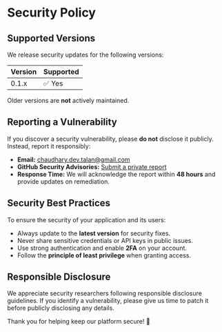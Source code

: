 # Security Policy

## Supported Versions
We release security updates for the following versions:

| Version | Supported |
|---------|-----------|
| 0.1.x   | ✅ Yes    |

Older versions are **not** actively maintained.

## Reporting a Vulnerability
If you discover a security vulnerability, please **do not** disclose it publicly. Instead, report it responsibly:

- **Email:** chaudhary.dev.talan@gmail.com
- **GitHub Security Advisories:** [Submit a private report](https://github.com/devchaudhary24k/vidcastx/security/advisories)
- **Response Time:** We will acknowledge the report within **48 hours** and provide updates on remediation.

## Security Best Practices
To ensure the security of your application and its users:
- Always update to the **latest version** for security fixes.
- Never share sensitive credentials or API keys in public issues.
- Use strong authentication and enable **2FA** on your account.
- Follow the **principle of least privilege** when granting access.

## Responsible Disclosure
We appreciate security researchers following responsible disclosure guidelines. If you identify a vulnerability, please give us time to patch it before publicly disclosing any details.

Thank you for helping keep our platform secure! 🚀